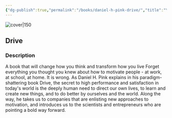 ```yaml
---
{"dg-publish":true,"permalink":"/books/daniel-h-pink-drive/","title":"\"Drive\"","tags":["non-fiction","business","psychology"]}
---
```




![cover|150](http://books.google.com/books/content?id=l6x0a-jkoGUC&printsec=frontcover&img=1&zoom=1&edge=curl&source=gbs_api)

## Drive

### Description

A book that will change how you think and transform how you live Forget everything you thought you knew about how to motivate people - at work, at school, at home. It is wrong. As Daniel H. Pink explains in his paradigm-shattering book Drive, the secret to high performance and satisfaction in today's world is the deeply human need to direct our own lives, to learn and create new things, and to do better by ourselves and the world. Along the way, he takes us to companies that are enlisting new approaches to motivation, and introduces us to the scientists and entrepreneurs who are pointing a bold way forward.
```